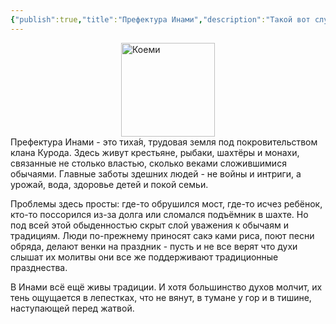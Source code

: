 ```yaml
---
{"publish":true,"title":"Префектура Инами","description":"Такой вот случай","created":"2025-10-12T15:08:41.409+02:00","modified":"2025-10-27T22:46:19.405+01:00","published":"2025-10-27T22:46:19.405+01:00","tags":["место","demo"],"cssclasses":"","socialImage":"_Assets/2932b925c76ef2020cf896fd89d71a5a.jpg","image":"_Assets/2932b925c76ef2020cf896fd89d71a5a.jpg"}
---
```


<img style="display:block; margin:auto;" width="150" src="_Assets/Land_token_3.png" alt="Коеми"></img>
Префектура Инами - это тиха́я, трудовая земля под покровительством клана Курода. Здесь живут крестьяне, рыбаки, шахтёры и монахи, связанные не столько властью, сколько веками сложившимися обычаями. Главные заботы здешних людей - не войны и интриги, а урожай, вода, здоровье детей и покой семьи.

Проблемы здесь просты: где-то обрушился мост, где-то исчез ребёнок, кто-то поссорился из-за долга или сломался подъёмник в шахте. Но под всей этой обыденностью скрыт слой уважения к обычаям и традициям. Люди по-прежнему приносят сакэ ками риса, поют песни обряда, делают венки на праздник - пусть и не все верят что духи слышат их молитвы они все же поддерживают традиционные празднества. 

В Инами всё ещё живы традиции. И хотя большинство духов молчит, их тень ощущается в лепестках, что не вянут, в тумане у гор и в тишине, наступающей перед жатвой. 

